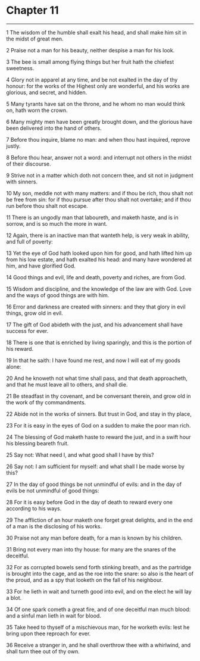 # Chapter 11

***

1 The wisdom of the humble shall exalt his head, and shall make him sit in the midst of great men.

2 Praise not a man for his beauty, neither despise a man for his look.

3 The bee is small among flying things but her fruit hath the chiefest sweetness.

4 Glory not in apparel at any time, and be not exalted in the day of thy honour: for the works of the Highest only are wonderful, and his works are glorious, and secret, and hidden.

5 Many tyrants have sat on the throne, and he whom no man would think on, hath worn the crown.

6 Many mighty men have been greatly brought down, and the glorious have been delivered into the hand of others.

7 Before thou inquire, blame no man: and when thou hast inquired, reprove justly.

8 Before thou hear, answer not a word: and interrupt not others in the midst of their discourse.

9 Strive not in a matter which doth not concern thee, and sit not in judgment with sinners.

10 My son, meddle not with many matters: and if thou be rich, thou shalt not be free from sin: for if thou pursue after thou shalt not overtake; and if thou run before thou shalt not escape.

11 There is an ungodly man that laboureth, and maketh haste, and is in sorrow, and is so much the more in want.

12 Again, there is an inactive man that wanteth help, is very weak in ability, and full of poverty:

13 Yet the eye of God hath looked upon him for good, and hath lifted him up from his low estate, and hath exalted his head: and many have wondered at him, and have glorified God.

14 Good things and evil, life and death, poverty and riches, are from God.

15 Wisdom and discipline, and the knowledge of the law are with God. Love and the ways of good things are with him.

16 Error and darkness are created with sinners: and they that glory in evil things, grow old in evil.

17 The gift of God abideth with the just, and his advancement shall have success for ever.

18 There is one that is enriched by living sparingly, and this is the portion of his reward.

19 In that he saith: I have found me rest, and now I will eat of my goods alone:

20 And he knoweth not what time shall pass, and that death approacheth, and that he must leave all to others, and shall die.

21 Be steadfast in thy covenant, and be conversant therein, and grow old in the work of thy commandments.

22 Abide not in the works of sinners. But trust in God, and stay in thy place,

23 For it is easy in the eyes of God on a sudden to make the poor man rich.

24 The blessing of God maketh haste to reward the just, and in a swift hour his blessing beareth fruit.

25 Say not: What need I, and what good shall I have by this?

26 Say not: I am sufficient for myself: and what shall I be made worse by this?

27 In the day of good things be not unmindful of evils: and in the day of evils be not unmindful of good things:

28 For it is easy before God in the day of death to reward every one according to his ways.

29 The affliction of an hour maketh one forget great delights, and in the end of a man is the disclosing of his works.

30 Praise not any man before death, for a man is known by his children.

31 Bring not every man into thy house: for many are the snares of the deceitful.

32 For as corrupted bowels send forth stinking breath, and as the partridge is brought into the cage, and as the roe into the snare: so also is the heart of the proud, and as a spy that looketh on the fall of his neighbour.

33 For he lieth in wait and turneth good into evil, and on the elect he will lay a blot.

34 Of one spark cometh a great fire, and of one deceitful man much blood: and a sinful man lieth in wait for blood.

35 Take heed to thyself of a mischievous man, for he worketh evils: lest he bring upon thee reproach for ever.

36 Receive a stranger in, and he shall overthrow thee with a whirlwind, and shall turn thee out of thy own.

